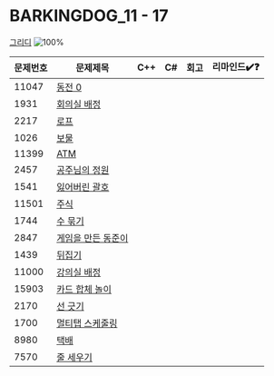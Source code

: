 # BARKINGDOG_11 - 17

[그리디](https://github.com/encrypted-def/basic-algo-lecture/blob/master/workbook/0x11.md)
![100%](https://progress-bar.xyz/0/?scale=17&title=progress&width=500&color=babaca&suffix=/17)

| 문제번호 | 문제제목                                  | C++ | C#  | 회고 | 리마인드✔️❓ |
| -------- | ----------------------------------------- | --- | --- | ---- | ------------ |
| 11047    | [동전 0](https://boj.kr/11047)            |     |     |      |              |
| 1931     | [회의실 배정](https://boj.kr/1931)        |     |     |      |              |
| 2217     | [로프](https://boj.kr/2217)               |     |     |      |              |
| 1026     | [보물](https://boj.kr/1026)               |     |     |      |              |
| 11399    | [ATM](https://boj.kr/11399)               |     |     |      |              |
| 2457     | [공주님의 정원](https://boj.kr/2457)      |     |     |      |              |
| 1541     | [잃어버린 괄호](https://boj.kr/1541)      |     |     |      |              |
| 11501    | [주식](https://boj.kr/11501)              |     |     |      |              |
| 1744     | [수 묶기](https://boj.kr/1744)            |     |     |      |              |
| 2847     | [게임을 만든 동준이](https://boj.kr/2847) |     |     |      |              |
| 1439     | [뒤집기](https://boj.kr/1439)             |     |     |      |              |
| 11000    | [강의실 배정](https://boj.kr/11000)       |     |     |      |              |
| 15903    | [카드 합체 놀이](https://boj.kr/15903)    |     |     |      |              |
| 2170     | [선 긋기](https://boj.kr/2170)            |     |     |      |              |
| 1700     | [멀티탭 스케줄링](https://boj.kr/1700)    |     |     |      |              |
| 8980     | [택배](https://boj.kr/8980)               |     |     |      |              |
| 7570     | [줄 세우기](https://boj.kr/7570)          |     |     |      |              |
